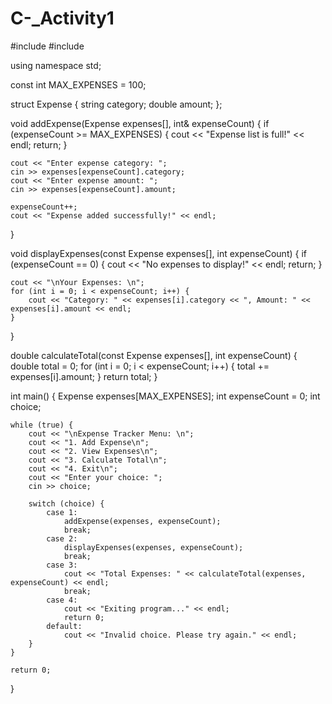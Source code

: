 # C-_Activity1


#include <iostream>
#include <string>

using namespace std;

const int MAX_EXPENSES = 100; 

struct Expense {
    string category;
    double amount;
};

void addExpense(Expense expenses[], int& expenseCount) {
    if (expenseCount >= MAX_EXPENSES) {
        cout << "Expense list is full!" << endl;
        return;
    }
    
    cout << "Enter expense category: ";
    cin >> expenses[expenseCount].category;
    cout << "Enter expense amount: ";
    cin >> expenses[expenseCount].amount;
    
    expenseCount++;
    cout << "Expense added successfully!" << endl;
}

void displayExpenses(const Expense expenses[], int expenseCount) {
    if (expenseCount == 0) {
        cout << "No expenses to display!" << endl;
        return;
    }

    cout << "\nYour Expenses: \n";
    for (int i = 0; i < expenseCount; i++) {
        cout << "Category: " << expenses[i].category << ", Amount: " << expenses[i].amount << endl;
    }
}

double calculateTotal(const Expense expenses[], int expenseCount) {
    double total = 0;
    for (int i = 0; i < expenseCount; i++) {
        total += expenses[i].amount;
    }
    return total;
}

int main() {
    Expense expenses[MAX_EXPENSES];
    int expenseCount = 0;
    int choice;

    while (true) {
        cout << "\nExpense Tracker Menu: \n";
        cout << "1. Add Expense\n";
        cout << "2. View Expenses\n";
        cout << "3. Calculate Total\n";
        cout << "4. Exit\n";
        cout << "Enter your choice: ";
        cin >> choice;

        switch (choice) {
            case 1:
                addExpense(expenses, expenseCount);
                break;
            case 2:
                displayExpenses(expenses, expenseCount);
                break;
            case 3:
                cout << "Total Expenses: " << calculateTotal(expenses, expenseCount) << endl;
                break;
            case 4:
                cout << "Exiting program..." << endl;
                return 0;
            default:
                cout << "Invalid choice. Please try again." << endl;
        }
    }

    return 0;
}

